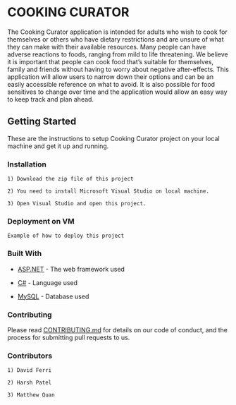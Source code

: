 # COOKING CURATOR

The Cooking Curator application is intended for adults who wish to cook for themselves or others who have dietary restrictions and are unsure of what they can make with their available resources.  Many people can have adverse reactions to foods, ranging from mild to life threatening.  We believe it is important that people can cook food that’s suitable for themselves, family and friends without having to worry about negative after-effects.  This application will allow users to narrow down their options and can be an easily accessible reference on what to avoid.  It is also possible for food sensitives to change over time and the application would allow an easy way to keep track and plan ahead.

## Getting Started

These are the instructions to setup Cooking Curator project on your local machine and get it up and running. 

### Installation

```
1) Download the zip file of this project

2) You need to install Microsoft Visual Studio on local machine.

3) Open Visual Studio and open this project.

```

### Deployment on VM

```
Example of how to deploy this project

```

### Built With

- [ASP.NET](https://docs.microsoft.com/en-us/aspnet/mvc/overview/getting-started/introduction/getting-started) - The web framework used

- [C#](https://docs.microsoft.com/en-us/dotnet/csharp/) - Language used

- [MySQL](https://www.mysql.com/) - Database used

### Contributing

Please read [CONTRIBUTING.md](https://github.com/666PRJ/CookingCurator/CONTRIBUTING.md) for details on our code of conduct, and the process for submitting pull requests to us.

### Contributors

```
1) David Ferri

2) Harsh Patel

3) Matthew Quan
```

